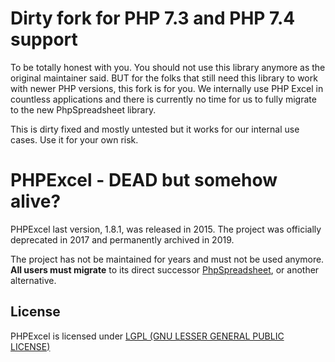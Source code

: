 # Dirty fork for PHP 7.3 and PHP 7.4 support
To be totally honest with you. You should not use this library anymore as the original maintainer said. BUT for the folks that still need this library to work with newer PHP versions, this fork is for you. We internally use PHP Excel in countless applications and there is currently no time for us to fully migrate to the new PhpSpreadsheet library.

This is dirty fixed and mostly untested but it works for our internal use cases. Use it for your own risk.

# PHPExcel - DEAD but somehow alive?

PHPExcel last version, 1.8.1, was released in 2015. The project was officially deprecated in 2017 and permanently archived in 2019.

The project has not be maintained for years and must not be used anymore. **All users must migrate** to its direct successor [PhpSpreadsheet](https://github.com/PHPOffice/PhpSpreadsheet), or another alternative.

## License

PHPExcel is licensed under [LGPL (GNU LESSER GENERAL PUBLIC LICENSE)](https://github.com/PHPOffice/PHPExcel/blob/master/license.md)
